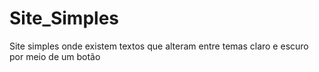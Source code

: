 # Site_Simples
Site simples onde existem textos que alteram entre temas claro e escuro por meio de um botão
